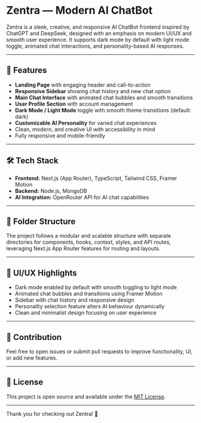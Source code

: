 # Zentra — Modern AI ChatBot

Zentra is a sleek, creative, and responsive AI ChatBot frontend inspired by ChatGPT and DeepSeek, designed with an emphasis on modern UI/UX and smooth user experience. It supports dark mode by default with light mode toggle, animated chat interactions, and personality-based AI responses.

---

## 🚀 Features

- **Landing Page** with engaging header and call-to-action  
- **Responsive Sidebar** showing chat history and new chat option  
- **Main Chat Interface** with animated chat bubbles and smooth transitions  
- **User Profile Section** with account management  
- **Dark Mode / Light Mode** toggle with smooth theme transitions (default: dark)  
- **Customizable AI Personality** for varied chat experiences  
- Clean, modern, and creative UI with accessibility in mind  
- Fully responsive and mobile-friendly  

---

## 🛠 Tech Stack

- **Frontend:** Next.js (App Router), TypeScript, Tailwind CSS, Framer Motion  
- **Backend:** Node.js, MongoDB  
- **AI Integration:** OpenRouter API for AI chat capabilities  

---

## 📂 Folder Structure

The project follows a modular and scalable structure with separate directories for components, hooks, context, styles, and API routes, leveraging Next.js App Router features for routing and layouts.

---

## 🎨 UI/UX Highlights

- Dark mode enabled by default with smooth toggling to light mode  
- Animated chat bubbles and transitions using Framer Motion  
- Sidebar with chat history and responsive design  
- Personality selection feature alters AI behaviour dynamically  
- Clean and minimalist design focusing on user experience  

---

## 🤝 Contribution

Feel free to open issues or submit pull requests to improve functionality, UI, or add new features.

---

## 📄 License

This project is open source and available under the [MIT License](LICENSE).

---

Thank you for checking out Zentra! 🚀

